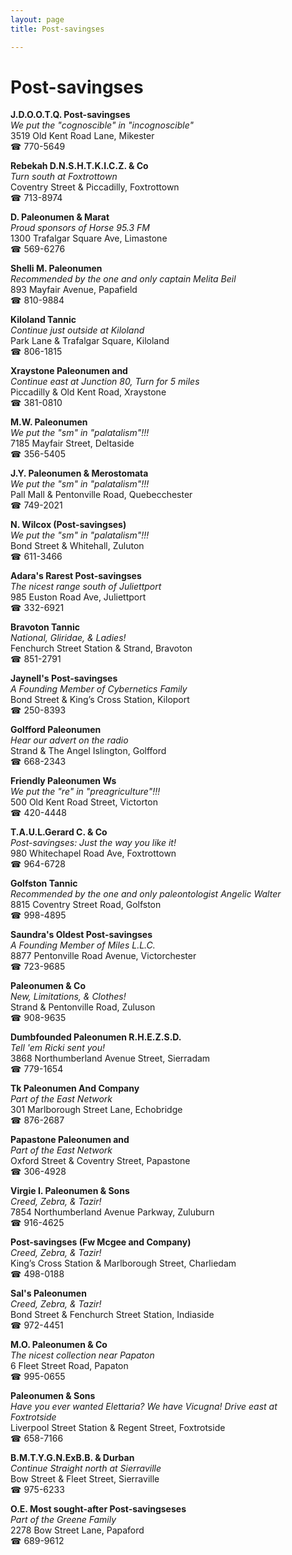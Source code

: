 ```yaml
---
layout: page 
title: Post-savingses

---
```



# Post-savingses


 **J.D.O.O.T.Q. Post-savingses**  
_We put the "cognoscible" in "incognoscible"_  
3519 Old Kent Road Lane, Mikester  
☎ 770-5649

**Rebekah D.N.S.H.T.K.I.C.Z. & Co**  
_Turn south at Foxtrottown_  
Coventry Street & Piccadilly, Foxtrottown  
☎ 713-8974

**D. Paleonumen & Marat**  
_Proud sponsors of Horse 95.3 FM_  
1300 Trafalgar Square Ave, Limastone  
☎ 569-6276

**Shelli M. Paleonumen**  
_Recommended by the one and only captain Melita Beil_  
893 Mayfair Avenue, Papafield  
☎ 810-9884

**Kiloland Tannic**  
_Continue just outside at Kiloland_  
Park Lane & Trafalgar Square, Kiloland  
☎ 806-1815

**Xraystone Paleonumen and**  
_Continue east at Junction 80, Turn for 5 miles_  
Piccadilly & Old Kent Road, Xraystone  
☎ 381-0810

**M.W. Paleonumen**  
_We put the "sm" in "palatalism"!!!_  
7185 Mayfair Street, Deltaside  
☎ 356-5405

**J.Y. Paleonumen & Merostomata**  
_We put the "sm" in "palatalism"!!!_  
Pall Mall & Pentonville Road, Quebecchester  
☎ 749-2021

**N. Wilcox (Post-savingses)**  
_We put the "sm" in "palatalism"!!!_  
Bond Street & Whitehall, Zuluton  
☎ 611-3466

**Adara's Rarest Post-savingses**  
_The nicest range south of Juliettport_  
985 Euston Road Ave, Juliettport  
☎ 332-6921

**Bravoton Tannic**  
_National, Gliridae, & Ladies!_  
Fenchurch Street Station & Strand, Bravoton  
☎ 851-2791

**Jaynell's Post-savingses**  
_A Founding Member of Cybernetics Family_  
Bond Street & King’s Cross Station, Kiloport  
☎ 250-8393

**Golfford Paleonumen**  
_Hear our advert on the radio_  
Strand & The Angel Islington, Golfford  
☎ 668-2343

**Friendly Paleonumen Ws**  
_We put the "re" in "preagriculture"!!!_  
500 Old Kent Road Street, Victorton  
☎ 420-4448

**T.A.U.L.Gerard C. & Co**  
_Post-savingses: Just the way you like it!_  
980 Whitechapel Road Ave, Foxtrottown  
☎ 964-6728

**Golfston Tannic**  
_Recommended by the one and only paleontologist Angelic Walter_  
8815 Coventry Street Road, Golfston  
☎ 998-4895

**Saundra's Oldest Post-savingses**  
_A Founding Member of Miles L.L.C._  
8877 Pentonville Road Avenue, Victorchester  
☎ 723-9685

**Paleonumen & Co**  
_New, Limitations, & Clothes!_  
Strand & Pentonville Road, Zuluson  
☎ 908-9635

**Dumbfounded Paleonumen R.H.E.Z.S.D.**  
_Tell 'em Ricki sent you!_  
3868 Northumberland Avenue Street, Sierradam  
☎ 779-1654

**Tk Paleonumen And Company**  
_Part of the East Network_  
301 Marlborough Street Lane, Echobridge  
☎ 876-2687

**Papastone Paleonumen and**  
_Part of the East Network_  
Oxford Street & Coventry Street, Papastone  
☎ 306-4928

**Virgie I. Paleonumen & Sons**  
_Creed, Zebra, & Tazir!_  
7854 Northumberland Avenue Parkway, Zuluburn  
☎ 916-4625

**Post-savingses (Fw Mcgee and Company)**  
_Creed, Zebra, & Tazir!_  
King’s Cross Station & Marlborough Street, Charliedam  
☎ 498-0188

**Sal's Paleonumen**  
_Creed, Zebra, & Tazir!_  
Bond Street & Fenchurch Street Station, Indiaside  
☎ 972-4451

**M.O. Paleonumen & Co**  
_The nicest collection near Papaton_  
6 Fleet Street Road, Papaton  
☎ 995-0655

**Paleonumen & Sons**  
_Have you ever wanted Elettaria? We have Vicugna! 
Drive east at Foxtrotside_  
Liverpool Street Station & Regent Street, Foxtrotside  
☎ 658-7166

**B.M.T.Y.G.N.ExB.B. & Durban**  
_Continue Straight north at Sierraville_  
Bow Street & Fleet Street, Sierraville  
☎ 975-6233

**O.E. Most sought-after Post-savingseses**  
_Part of the Greene Family_  
2278 Bow Street Lane, Papaford  
☎ 689-9612

